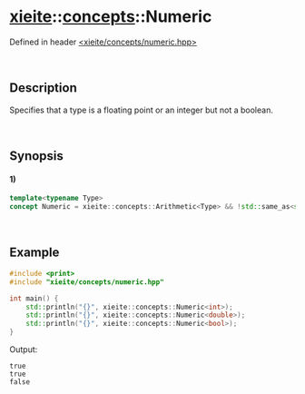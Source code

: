 # [xieite](../../xieite.md)\:\:[concepts](../../concepts.md)\:\:Numeric
Defined in header [<xieite/concepts/numeric.hpp>](../../../include/xieite/concepts/numeric.hpp)

&nbsp;

## Description
Specifies that a type is a floating point or an integer but not a boolean.

&nbsp;

## Synopsis
#### 1)
```cpp
template<typename Type>
concept Numeric = xieite::concepts::Arithmetic<Type> && !std::same_as<std::remove_cv_t<Type>, bool>;
```

&nbsp;

## Example
```cpp
#include <print>
#include "xieite/concepts/numeric.hpp"

int main() {
    std::println("{}", xieite::concepts::Numeric<int>);
    std::println("{}", xieite::concepts::Numeric<double>);
    std::println("{}", xieite::concepts::Numeric<bool>);
}
```
Output:
```
true
true
false
```

